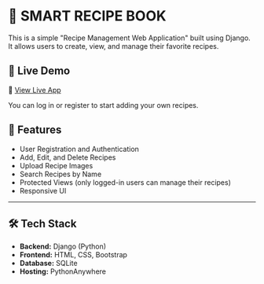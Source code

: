 # 🧾 SMART RECIPE BOOK
This is a simple "Recipe Management Web Application" built using Django. It allows users to create, view, and manage their favorite recipes.

## 🔗 Live Demo
🚀 [View Live App](https://sudiprin.pythonanywhere.com/)

You can log in or register to start adding your own recipes.

## 📌 Features

- User Registration and Authentication
- Add, Edit, and Delete Recipes
- Upload Recipe Images
- Search Recipes by Name
- Protected Views (only logged-in users can manage their recipes)
- Responsive UI

---

## 🛠 Tech Stack

- **Backend:** Django (Python)
- **Frontend:** HTML, CSS, Bootstrap
- **Database:** SQLite
- **Hosting:** PythonAnywhere

